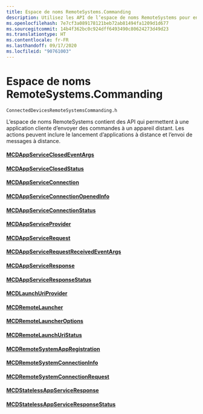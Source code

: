 ```yaml
---
title: Espace de noms RemoteSystems.Commanding
description: Utilisez les API de l’espace de noms RemoteSystems pour envoyer des commandes à un appareil distant, lancer des applications à distance et envoyer des messages à distance.
ms.openlocfilehash: 7e7cf3a089178121beb72ab81494fa1209d1d677
ms.sourcegitcommit: 14b4f362bc0c924dff6493490c80624273d49d23
ms.translationtype: HT
ms.contentlocale: fr-FR
ms.lasthandoff: 09/17/2020
ms.locfileid: "90761003"
---
```

# <a name="remotesystemscommanding-namespace"></a>Espace de noms RemoteSystems.Commanding
```
ConnectedDevicesRemoteSystemsCommanding.h
```

L’espace de noms RemoteSystems contient des API qui permettent à une application cliente d’envoyer des commandes à un appareil distant. Les actions peuvent inclure le lancement d’applications à distance et l’envoi de messages à distance.

#### <a name="mcdappserviceclosedeventargs"></a>[MCDAppServiceClosedEventArgs](MCDAppServiceClosedEventArgs.md)
#### <a name="mcdappserviceclosedstatus"></a>[MCDAppServiceClosedStatus](MCDAppServiceClosedStatus.md)
#### <a name="mcdappserviceconnection"></a>[MCDAppServiceConnection](MCDAppServiceConnection.md)
#### <a name="mcdappserviceconnectionopenedinfo"></a>[MCDAppServiceConnectionOpenedInfo](MCDAppServiceConnectionOpenedInfo.md)
#### <a name="mcdappserviceconnectionstatus"></a>[MCDAppServiceConnectionStatus](MCDAppServiceConnectionStatus.md)
#### <a name="mcdappserviceprovider"></a>[MCDAppServiceProvider](MCDAppServiceProvider.md)
#### <a name="mcdappservicerequest"></a>[MCDAppServiceRequest](MCDAppServiceRequest.md)
#### <a name="mcdappservicerequestreceivedeventargs"></a>[MCDAppServiceRequestReceivedEventArgs](MCDAppServiceRequestReceivedEventArgs.md)
#### <a name="mcdappserviceresponse"></a>[MCDAppServiceResponse](MCDAppServiceResponse.md)
#### <a name="mcdappserviceresponsestatus"></a>[MCDAppServiceResponseStatus](MCDAppServiceResponseStatus.md)
#### <a name="mcdlaunchuriprovider"></a>[MCDLaunchUriProvider](MCDLaunchUriProvider.md)
#### <a name="mcdremotelauncher"></a>[MCDRemoteLauncher](MCDRemoteLauncher.md)
#### <a name="mcdremotelauncheroptions"></a>[MCDRemoteLauncherOptions](MCDRemoteLauncherOptions.md)
#### <a name="mcdremotelaunchuristatus"></a>[MCDRemoteLaunchUriStatus](MCDRemoteLaunchUriStatus.md)
#### <a name="mcdremotesystemappregistration"></a>[MCDRemoteSystemAppRegistration](MCDRemoteSystemAppRegistration.md)
#### <a name="mcdremotesystemconnectioninfo"></a>[MCDRemoteSystemConnectionInfo](MCDRemoteSystemConnectionInfo.md)
#### <a name="mcdremotesystemconnectionrequest"></a>[MCDRemoteSystemConnectionRequest](MCDRemoteSystemConnectionRequest.md)
#### <a name="mcdstatelessappserviceresponse"></a>[MCDStatelessAppServiceResponse](MCDStatelessAppServiceResponse.md)
#### <a name="mcdstatelessappserviceresponsestatus"></a>[MCDStatelessAppServiceResponseStatus](MCDStatelessAppServiceResponseStatus.md)
